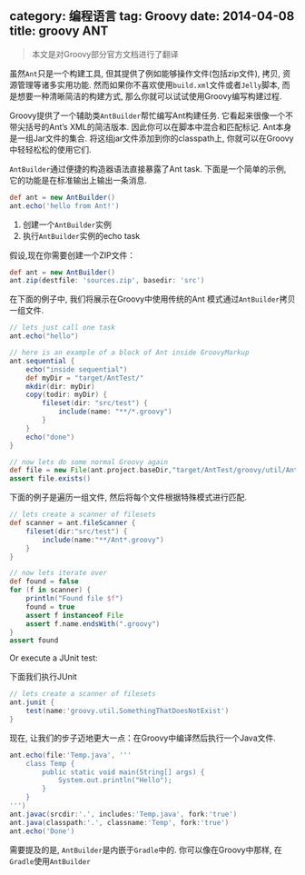 category: 编程语言
tag: Groovy
date: 2014-04-08
title: groovy ANT
---
> 本文是对Groovy部分官方文档进行了翻译

虽然`Ant`只是一个构建工具, 但其提供了例如能够操作文件(包括zip文件), 拷贝, 资源管理等诸多实用功能. 然而如果你不喜欢使用`build.xml`文件或者`Jelly`脚本, 而是想要一种清晰简洁的构建方式, 那么你就可以试试使用Groovy编写构建过程.

Groovy提供了一个辅助类`AntBuilder`帮忙编写Ant构建任务. 它看起来很像一个不带尖括号的Ant’s XML的简洁版本. 因此你可以在脚本中混合和匹配标记. Ant本身是一组Jar文件的集合. 将这组jar文件添加到你的classpath上, 你就可以在Groovy中轻轻松松的使用它们.

`AntBuilder`通过便捷的构造器语法直接暴露了Ant task. 下面是一个简单的示例, 它的功能是在标准输出上输出一条消息.
```groovy
def ant = new AntBuilder()          
ant.echo('hello from Ant!')        
```

1. 创建一个`AntBuilder`实例
2. 执行`AntBuilder`实例的echo task

假设,现在你需要创建一个ZIP文件：
```groovy
def ant = new AntBuilder()
ant.zip(destfile: 'sources.zip', basedir: 'src')
```

在下面的例子中, 我们将展示在Groovy中使用传统的Ant 模式通过`AntBuilder`拷贝一组文件.
```groovy
// lets just call one task
ant.echo("hello")

// here is an example of a block of Ant inside GroovyMarkup
ant.sequential {
    echo("inside sequential")
    def myDir = "target/AntTest/"
    mkdir(dir: myDir)
    copy(todir: myDir) {
        fileset(dir: "src/test") {
            include(name: "**/*.groovy")
        }
    }
    echo("done")
}

// now lets do some normal Groovy again
def file = new File(ant.project.baseDir,"target/AntTest/groovy/util/AntTest.groovy")
assert file.exists()
```

下面的例子是遍历一组文件, 然后将每个文件根据特殊模式进行匹配.
```groovy
// lets create a scanner of filesets
def scanner = ant.fileScanner {
    fileset(dir:"src/test") {
        include(name:"**/Ant*.groovy")
    }
}

// now lets iterate over
def found = false
for (f in scanner) {
    println("Found file $f")
    found = true
    assert f instanceof File
    assert f.name.endsWith(".groovy")
}
assert found
```

Or execute a JUnit test:

下面我们执行JUnit
```groovy
// lets create a scanner of filesets
ant.junit {
    test(name:'groovy.util.SomethingThatDoesNotExist')
}
```

现在, 让我们的步子迈地更大一点：在Groovy中编译然后执行一个Java文件.
```groovy
ant.echo(file:'Temp.java', '''
    class Temp {
        public static void main(String[] args) {
            System.out.println("Hello");
        }
    }
''')
ant.javac(srcdir:'.', includes:'Temp.java', fork:'true')
ant.java(classpath:'.', classname:'Temp', fork:'true')
ant.echo('Done')
```

需要提及的是, `AntBuilder`是内嵌于`Gradle`中的. 你可以像在Groovy中那样, 在`Gradle`使用`AntBuilder`